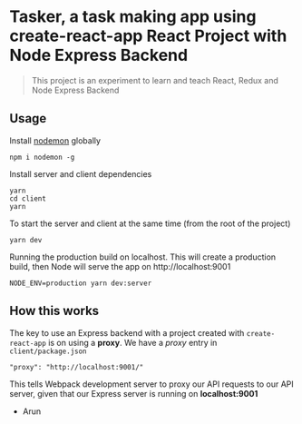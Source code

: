 # Tasker, a task making app using create-react-app React Project with Node Express Backend

> This project is an experiment to learn and teach React, Redux and Node Express Backend 

## Usage

Install [nodemon](https://github.com/remy/nodemon) globally

```
npm i nodemon -g
```

Install server and client dependencies

```
yarn
cd client
yarn
```

To start the server and client at the same time (from the root of the project)

```
yarn dev
```

Running the production build on localhost. This will create a production build, then Node will serve the app on http://localhost:9001

```
NODE_ENV=production yarn dev:server
```

## How this works

The key to use an Express backend with a project created with `create-react-app` is on using a **proxy**. We have a _proxy_ entry in `client/package.json`

```
"proxy": "http://localhost:9001/"
```

This tells Webpack development server to proxy our API requests to our API server, given that our Express server is running on **localhost:9001**


- Arun 
